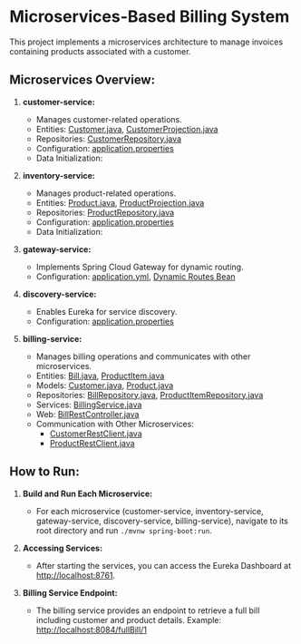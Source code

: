 # Microservices-Based Billing System

This project implements a microservices architecture to manage invoices containing products associated with a customer.

## Microservices Overview:

1. **customer-service:**
    - Manages customer-related operations.
    - Entities: [Customer.java](screenshots/Customer-entity.PNG), [CustomerProjection.java](screenshots/CustomerProjection-entity.PNG)
    - Repositories: [CustomerRepository.java](screenshots/Customer-rest-repo.jpg)
    - Configuration: [application.properties](screenshots/customer-application-properties.png)
    - Data Initialization:


2. **inventory-service:**
    - Manages product-related operations.
    - Entities: [Product.java](screenshots/Product-entity.PNG), [ProductProjection.java](screenshots/ProductProjection-entity.PNG)
    - Repositories: [ProductRepository.java](screenshots/Product-rest-repo.jpg)
    - Configuration: [application.properties](screenshots/product-application-properties.png)
    - Data Initialization:


3. **gateway-service:**
    - Implements Spring Cloud Gateway for dynamic routing.
    - Configuration: [application.yml](screenshots/dynamic-routes-1.jpg), [Dynamic Routes Bean](screenshots/dynamic-routes-2.jpg)

4. **discovery-service:**
    - Enables Eureka for service discovery.
    - Configuration: [application.properties](screenshots/eureka-properties.jpg)

5. **billing-service:**
    - Manages billing operations and communicates with other microservices.
    - Entities: [Bill.java](screenshots/Bill-entity.PNG), [ProductItem.java](screenshots/ProductItem-entity.PNG)
    - Models: [Customer.java](screenshots/Customer-model.PNG), [Product.java](screenshots/Product-model.PNG)
    - Repositories: [BillRepository.java](screenshots/Bill-rest-repo.jpg), [ProductItemRepository.java](screenshots/ProductItem-rest-repo.jpg)
    - Services: [BillingService.java](screenshots/BillingService-service.jpg)
    - Web: [BillRestController.java](screenshots/BillRestController-controller.jpg)
    - Communication with Other Microservices:
        - [CustomerRestClient.java](screenshots/CustomerRestClient-feign.jpg)
        - [ProductRestClient.java](screenshots/ProductRestClient-feign.jpg)



## How to Run:

1. **Build and Run Each Microservice:**
    - For each microservice (customer-service, inventory-service, gateway-service, discovery-service, billing-service), navigate to its root directory and run `./mvnw spring-boot:run`.

2. **Accessing Services:**
    - After starting the services, you can access the Eureka Dashboard at [http://localhost:8761](http://localhost:8761).

3. **Billing Service Endpoint:**
    - The billing service provides an endpoint to retrieve a full bill including customer and product details. Example: [http://localhost:8084/fullBill/1](http://localhost:8084/fullBill/1)
